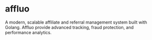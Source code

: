 # affluo
A modern, scalable affiliate and referral management system built with Golang. Affluo provide advanced tracking, fraud protection, and performance analytics.
